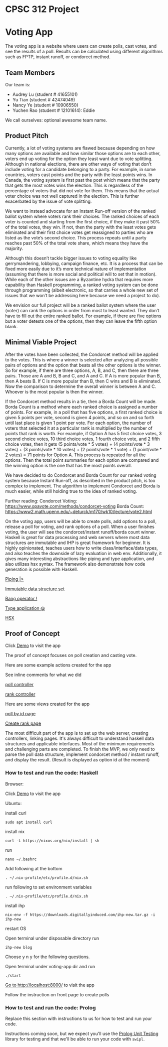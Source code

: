 # CPSC 312 Project

# Voting App

The voting app is a website where users can create polls, cast votes, and see the results of a poll. Results can be calculated using different algorithms such as FPTP, instant runoff, or condorcet method.


## Team Members

Our team is:

+ Audrey Lu (student # 41655101)
+ Yu Tian (student # 42474049)
+ Nancy Ye (student # 10906550)
+ Yuchen Rao  (student # 12101614): Eddie

We call ourselves: optional awesome team name.

## Product Pitch

Currently, a lot of voting systems are flawed because depending on how many options are available and how similar those options are to each other, voters end up voting for the option they least want due to vote splitting. Although in national elections, there are other ways of voting that don’t include voting for a candidate belonging to a party. For example, in some countries, voters cast points and the party with the least points wins. In Canada, the voting system is first past the post which means that the party that gets the most votes wins the election. This is regardless of the percentage of voters that did not vote for them. This means that the actual voter choice was not well captured in the election. This is further exacerbated by the issue of vote splitting.

We want to instead advocate for an Instant Run-off version of the ranked ballot system where voters rank their choices. The ranked choices of each voter is counted and starting from the first choice, if they make it past 50% of the total votes, they win. If not, then the party with the least votes gets eliminated and their first choice votes get reassigned to parties who are listed as the vote’s second choice. This process repeats until a party reaches past 50% of the total vote share, which means they have the majority.

Although this doesn’t tackle bigger issues to voting equality like gerrymandering, lobbying, campaign finance, etc. It is a process that can be fixed more easily due to it’s more technical nature of implementation (assuming that there is more social and political will to set that in motion). While each of the other issues are a Byzantine hydra that requires more capability than Haskell programming, a ranked voting system can be done through programming (albeit electronic, so that carries a whole new set of issues that we won’t be addressing here because we need a project to do).

We envision our full project will be a ranked ballot system where the user (voter) can rank the options in order from most to least wanted. They don’t have to fill out the entire ranked ballot. For example, if there are five options but a voter detests one of the options, then they can leave the fifth option blank.

## Minimal Viable Project

After the votes have been collected, the Condorcet method will be applied to the votes. This is where a winner is selected after analyzing all possible pairs of options and the option that beats all the other options is the winner. So for example, if there are three options, A, B, and C, then there are three pairs. Those are A and B, B and C, and A and C. If A is more popular than B, then A beats B. If C is more popular than B, then C wins and B is eliminated. Now the comparison to determine the overall winner is between A and C. Whoever is the most popular is then the winner. 

If the Condorcet method results in a tie, then a Borda Count will be made. Borda Count is a method where each ranked choice is assigned a number of points. For example, in a poll that has five options, a first ranked choice is given 5 points per vote, second is given 4 points, and so on and so forth until last place is given 1 point per vote. For each option, the number of voters that selected it at a particular rank is multiplied by the number of points that rank is worth. For example, if Option A has 5 first choice votes, 3 second choice votes, 10 third choice votes, 1 fourth choice vote, and 2 fifth choice votes, then it gets (5 points/vote * 5 votes) + (4 points/vote * 3 votes) + (3 points/vote * 10 votes) + (2 points/vote * 1 vote) + (1 point/vote * 2 votes) = 71 points for Option A. This process is repeated for all the options. Then the total point summaries for each option are compared and the winning option is the one that has the most points overall. 

We have decided to do Condorcet and Borda Count for our ranked voting system because Instant Run-off, as described in the product pitch, is too complex to implement. The algorithm to implement Condorcet and Borda is much easier, while still holding true to the idea of ranked voting. 

Further reading: 
Condorcet Voting: https://www.opavote.com/methods/condorcet-voting
Borda Count: https://www2.math.upenn.edu/~deturck/m170/wk10/lecture/vote2.html

On the voting app, users will be able to create polls, add options to a poll, release a poll for voting, and rank options of a poll. When a user finishes voting, the user will see the condorcet/instant runoff/borda count winner.
Haskell is great for data processing and web servers where most data structures are immutable and IHP is great framework for beginner. It is highly opinionated, teaches users how to write class/interface/data types, and also teaches the downside of lazy evaluation in web env. Additionally, it gives many interesting abstractions like piping and type application, and also utilizes hsx syntax. The framework also demonstrate how code generation is possible with Haskell.

[Piping |>](https://github.com/JimmyRowland/votingApp/blob/99454c306784af2721bd9e65d23c63170f635f65/voting-app/Web/Controller/Polls.hs#L24-L26)

[Immutable data structure set](https://github.com/JimmyRowland/votingApp/blob/99454c306784af2721bd9e65d23c63170f635f65/voting-app/Web/Controller/Ranks.hs#L15-L16)

[Bang operator !](https://github.com/JimmyRowland/votingApp/blob/99454c306784af2721bd9e65d23c63170f635f65/voting-app/Web/Types.hs#L15)

[Type application @](https://github.com/JimmyRowland/votingApp/blob/99454c306784af2721bd9e65d23c63170f635f65/voting-app/Web/Controller/Ranks.hs#L69-L70)

[HSX](https://github.com/JimmyRowland/votingApp/blob/99454c306784af2721bd9e65d23c63170f635f65/voting-app/Web/View/Polls/Show.hs#L6-L25)

## Proof of Concept

Click [Demo](https://onwnaiaphfjekhzifptgaqlfzzkdjsji.ihpapp.com/) to visit the app

The proof of concept focuses on poll creation and casting vote.

Here are some example actions created for the app

See inline comments for what we did

[poll controller](https://github.students.cs.ubc.ca/tfoolery/CPSC-312-project/blob/7d8cce64f5b58f1764af4af494950a0d2b8597eb/voting-app/Web/Controller/Polls.hs#L21-L32)

[rank controller](https://github.students.cs.ubc.ca/tfoolery/CPSC-312-project/blob/7d8cce64f5b58f1764af4af494950a0d2b8597eb/voting-app/Web/Controller/Ranks.hs#L10-L30)

Here are some views created for the app

[poll by id page](https://github.students.cs.ubc.ca/tfoolery/CPSC-312-project/blob/7d8cce64f5b58f1764af4af494950a0d2b8597eb/voting-app/Web/View/Polls/Show.hs#L6-L45)

[Create rank page](https://github.students.cs.ubc.ca/tfoolery/CPSC-312-project/blob/7d8cce64f5b58f1764af4af494950a0d2b8597eb/voting-app/Web/View/Ranks/New.hs#L1-L31)

The most difficult part of the app is to set up the web server, creating controllers, linking pages.
It's always difficult to understand haskell data structures and applicable interfaces.
Most of the minimum requirements and challenging parts are completed. To finish the MVP, we only need to parse the poll data structure, implement condorcet method / instant runoff, and display the result.
(Result is displayed as option id at the moment)

### How to test and run the code: Haskell

Browser:

Click [Demo](https://onwnaiaphfjekhzifptgaqlfzzkdjsji.ihpapp.com/) to visit the app

Ubuntu:

install curl

```
sudo apt install curl
```

install nix

```
curl -L https://nixos.org/nix/install | sh
```

run

```
nano ~/.bashrc
```

Add following at the bottom

```
. ~/.nix-profile/etc/profile.d/nix.sh
```

run following to set environment variables
```
. ~/.nix-profile/etc/profile.d/nix.sh
```

install ihp
```
nix-env -f https://downloads.digitallyinduced.com/ihp-new.tar.gz -i ihp-new
```

restart OS

Open terminal under disposable directory run

```
ihp-new blog
```

Choose y n y for the following questions.



Open terminal under voting-app dir and run
```
./start
```

[Go to http://localhost:8000/](http://localhost:8000/) to visit the app

Follow the instruction on front page to create polls

### How to test and run the code: Prolog

Replace this section with instructions to us for how to test and run your code.

Instructions coming soon, but we expect you'll use the [Prolog Unit Testing](https://www.swi-prolog.org/pldoc/doc_for?object=section(%27packages/plunit.html%27)) library for testing and that we'll be able to run your code with `swipl`.

